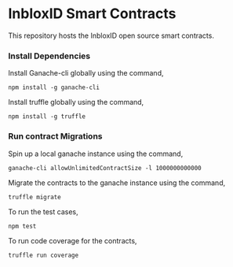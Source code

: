#   InbloxID Smart Contracts

This repository hosts the InbloxID open source smart contracts.

### Install Dependencies

Install Ganache-cli globally using the command,

```npm install -g ganache-cli```

Install truffle globally using the command,

```npm install -g truffle```

### Run contract Migrations

Spin up a local ganache instance using the command,

```ganache-cli allowUnlimitedContractSize -l 1000000000000```

Migrate the contracts to the ganache instance using the command,

```truffle migrate```

To run the test cases,

```npm test```

To run code coverage for the contracts,

```truffle run coverage```
